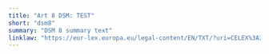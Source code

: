 ```yaml
---
title: "Art 8 DSM: TEST"
short: "dsm8"
summary: "DSM 8 summary text"
linklaw: "https://eur-lex.europa.eu/legal-content/EN/TXT/?uri=CELEX%3A32019L0790#008"
---
```

